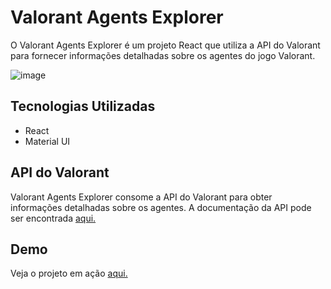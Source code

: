 # Valorant Agents Explorer 
O Valorant Agents Explorer é um projeto React que utiliza a API do Valorant para fornecer informações detalhadas sobre os agentes do jogo Valorant.

![image](https://github.com/Karolayne-silva/valorant-agent-explorer/assets/96891482/81318139-b048-48d1-acb3-eb0f9d0800f3)


## Tecnologias Utilizadas
- React
- Material UI

## API do Valorant
 Valorant Agents Explorer consome a API do Valorant para obter informações detalhadas sobre os agentes. A documentação da API pode ser encontrada <a href="https://valorant-api.com/">aqui.</a>

## Demo
Veja o projeto em ação <a href="https://valorantagentsexplorer.netlify.app/">aqui.</a>
